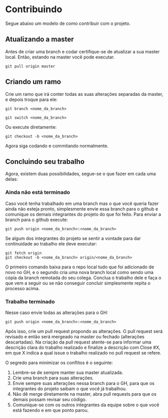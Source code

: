 # Contribuindo
Segue abaixo um modelo de como contribuir com o projeto.

## Atualizando a master
Antes de criar uma branch e codar certifique-se de atualizar a sua master local. Então, estando na master você pode executar.

```
git pull origin master
```

## Criando um ramo
Crie um ramo que irá conter todas as suas alterações separadas da master, e depois troque para ele:

```
git branch <nome_da_branch>
```

```
git switch <nome_da_branch>
```

Ou execute diretamente:

```
git checkout -b <nome_da_branch>
```

Agora siga codando e commitando normalmente.

## Concluindo seu trabalho
Agora, existem duas possibilidades, segue-se o que fazer em cada uma delas:

### Ainda não está terminado
Caso você tenha trabalhado em uma branch mas o que você queria fazer ainda não esteja pronto, simplesmente envie essa branch para o github e comunique os demais integrantes do projeto do que foi feito. Para enviar a branch para o github execute:

```
git push origin <nome_da_branch>:<nome_da_branch>
```

Se algum dos integrantes do projeto se sentir a vontade para dar continuidade ao trabalho ele deve executar:

```
git fetch origin
git checkout -b <nome_da_branch> origin/<nome_da_branch>
```

O primeiro comando baixa para o repo local tudo que foi adicionado de novo no GH, e o segundo cria uma nova branch local como sendo uma cópia da branch remotada do seu colega. Conclua o trabalho dele e faça o que vem a seguir ou se não conseguir concluir simplesmente repita o processo acima.

### Trabalho terminado
Nesse caso envie todas as alterações para o GH:

```
git push origin <nome_da_branch>:<nome_da_branch>
```

Após isso, crie um pull request propondo as alterações. O pull request será revisado e então será mergeado na master ou fechado (alterações descartadas). Na criação da pull request atente-se para informar uma descrição clara do trabalho realizado e finalize a descrição com Close #X, em que X indica a qual issue o trabalho realizado no pull request se refere.

O segredo para minimizar os conflitos é o seguinte:

1. Lembre-se de sempre manter sua master atualizada.
2. Crie uma branch para suas alterações.
3. Envie sempre suas alterações nessa branch para o GH, para que os integrantes do projeto saibam o que você já trabalhou.
4. Não dê merge diretamente na master, abra pull requests para que os demais possam revisar seu código.
5. Comunique-se com os outros integrantes da equipe sobre o que você está fazendo e em que ponto parou.